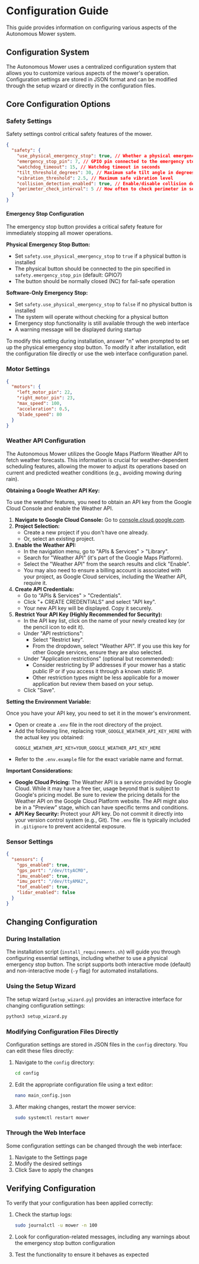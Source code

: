 # Configuration Guide

This guide provides information on configuring various aspects of the Autonomous Mower system.

## Configuration System

The Autonomous Mower uses a centralized configuration system that allows you to customize various aspects of the mower's operation. Configuration settings are stored in JSON format and can be modified through the setup wizard or directly in the configuration files.

## Core Configuration Options

### Safety Settings

Safety settings control critical safety features of the mower.

```json
{
  "safety": {
    "use_physical_emergency_stop": true, // Whether a physical emergency stop button is installed
    "emergency_stop_pin": 7, // GPIO pin connected to the emergency stop button
    "watchdog_timeout": 15, // Watchdog timeout in seconds
    "tilt_threshold_degrees": 30, // Maximum safe tilt angle in degrees
    "vibration_threshold": 2.5, // Maximum safe vibration level
    "collision_detection_enabled": true, // Enable/disable collision detection
    "perimeter_check_interval": 5 // How often to check perimeter in seconds
  }
}
```

#### Emergency Stop Configuration

The emergency stop button provides a critical safety feature for immediately stopping all mower operations.

**Physical Emergency Stop Button:**

- Set `safety.use_physical_emergency_stop` to `true` if a physical button is installed
- The physical button should be connected to the pin specified in `safety.emergency_stop_pin` (default: GPIO7)
- The button should be normally closed (NC) for fail-safe operation

**Software-Only Emergency Stop:**

- Set `safety.use_physical_emergency_stop` to `false` if no physical button is installed
- The system will operate without checking for a physical button
- Emergency stop functionality is still available through the web interface
- A warning message will be displayed during startup

To modify this setting during installation, answer "n" when prompted to set up the physical emergency stop button. To modify it after installation, edit the configuration file directly or use the web interface configuration panel.

### Motor Settings

```json
{
  "motors": {
    "left_motor_pin": 22,
    "right_motor_pin": 23,
    "max_speed": 100,
    "acceleration": 0.5,
    "blade_speed": 80
  }
}
```

### Weather API Configuration

The Autonomous Mower utilizes the Google Maps Platform Weather API to fetch weather forecasts. This information is crucial for weather-dependent scheduling features, allowing the mower to adjust its operations based on current and predicted weather conditions (e.g., avoiding mowing during rain).

**Obtaining a Google Weather API Key:**

To use the weather features, you need to obtain an API key from the Google Cloud Console and enable the Weather API.

1.  **Navigate to Google Cloud Console:** Go to [console.cloud.google.com](https://console.cloud.google.com).
2.  **Project Selection:**
    - Create a new project if you don't have one already.
    - Or, select an existing project.
3.  **Enable the Weather API:**
    - In the navigation menu, go to "APIs & Services" > "Library".
    - Search for "Weather API" (it's part of the Google Maps Platform).
    - Select the "Weather API" from the search results and click "Enable".
    - You may also need to ensure a billing account is associated with your project, as Google Cloud services, including the Weather API, require it.
4.  **Create API Credentials:**
    - Go to "APIs & Services" > "Credentials".
    - Click "+ CREATE CREDENTIALS" and select "API key".
    - Your new API key will be displayed. Copy it securely.
5.  **Restrict Your API Key (Highly Recommended for Security):**
    - In the API key list, click on the name of your newly created key (or the pencil icon to edit it).
    - Under "API restrictions":
      - Select "Restrict key".
      - From the dropdown, select "Weather API". If you use this key for other Google services, ensure they are also selected.
    - Under "Application restrictions" (optional but recommended):
      - Consider restricting by IP addresses if your mower has a static public IP or if you access it through a known static IP.
      - Other restriction types might be less applicable for a mower application but review them based on your setup.
    - Click "Save".

**Setting the Environment Variable:**

Once you have your API key, you need to set it in the mower's environment.

- Open or create a `.env` file in the root directory of the project.
- Add the following line, replacing `YOUR_GOOGLE_WEATHER_API_KEY_HERE` with the actual key you obtained:
  ```
  GOOGLE_WEATHER_API_KEY=YOUR_GOOGLE_WEATHER_API_KEY_HERE
  ```
- Refer to the `.env.example` file for the exact variable name and format.

**Important Considerations:**

- **Google Cloud Pricing:** The Weather API is a service provided by Google Cloud. While it may have a free tier, usage beyond that is subject to Google's pricing model. Be sure to review the pricing details for the Weather API on the Google Cloud Platform website. The API might also be in a "Preview" stage, which can have specific terms and conditions.
- **API Key Security:** Protect your API key. Do not commit it directly into your version control system (e.g., Git). The `.env` file is typically included in `.gitignore` to prevent accidental exposure.

### Sensor Settings

```json
{
  "sensors": {
    "gps_enabled": true,
    "gps_port": "/dev/ttyACM0",
    "imu_enabled": true,
    "imu_port": "/dev/ttyAMA2",
    "tof_enabled": true,
    "lidar_enabled": false
  }
}
```

## Changing Configuration

### During Installation

The installation script (`install_requirements.sh`) will guide you through configuring essential settings, including whether to use a physical emergency stop button. The script supports both interactive mode (default) and non-interactive mode (`-y` flag) for automated installations.

### Using the Setup Wizard

The setup wizard (`setup_wizard.py`) provides an interactive interface for changing configuration settings:

```bash
python3 setup_wizard.py
```

### Modifying Configuration Files Directly

Configuration settings are stored in JSON files in the `config` directory. You can edit these files directly:

1. Navigate to the `config` directory:

   ```bash
   cd config
   ```

2. Edit the appropriate configuration file using a text editor:

   ```bash
   nano main_config.json
   ```

3. After making changes, restart the mower service:
   ```bash
   sudo systemctl restart mower
   ```

### Through the Web Interface

Some configuration settings can be changed through the web interface:

1. Navigate to the Settings page
2. Modify the desired settings
3. Click Save to apply the changes

## Verifying Configuration

To verify that your configuration has been applied correctly:

1. Check the startup logs:

   ```bash
   sudo journalctl -u mower -n 100
   ```

2. Look for configuration-related messages, including any warnings about the emergency stop button configuration

3. Test the functionality to ensure it behaves as expected
